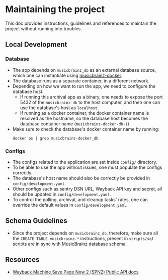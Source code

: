 # Maintaining the project

This doc provides instructions, guidelines and references to maintain the project without running into troubles.

## Local Development

### Database

- The app depends on `musicbrainz_db` as an external database source, which one can instantiate using [musicbrainz-docker](https://github.com/metabrainz/musicbrainz-docker).
- The database runs as a separate container, in a different network.
- Depending on how we want to run the app, we need to configure the database host.
  - If running this archival app as a binary, one needs to expose the port 5432 of the `musicbrainz-db` to the host computer, and then one can use the database's host as `localhost`.
  - If running as a docker container, the docker container name is resolved as the hostname, so the database host becomes the database container name (`musicbrainz-docker-db-1`)
- Make sure to check the database's docker container name by running:
    ```shell
    docker ps | grep musicbrainz-docker_db
   ```

### Configs
- The configs related to the application are set inside `config/` directory.
- To be able to use the app without issues, one must populate the configs correctly.
- The database's host name should also be correctly be provided in `config/development.yaml`.
- Other configs such as sentry DSN URL, Wayback API key and secret, all should be updated in `config/development.yaml`.
- To control the polling, archival, and cleanup tasks' rates, one can override the default values in `config/development.yaml`.

## Schema Guidelines

- Since the project depends on `musicbrainz_db`, therefore, make sure all the `CREATE TABLE musicbrainz.*` instructions, present in `scripts/sql` scripts are in sync with MusicBrainz database schema.

## Resources

- [Wayback Machine Save Page Now 2 (SPN2) Public API docs](https://docs.google.com/document/d/1Nsv52MvSjbLb2PCpHlat0gkzw0EvtSgpKHu4mk0MnrA/edit#heading=h.1gmodju1d6p0)
